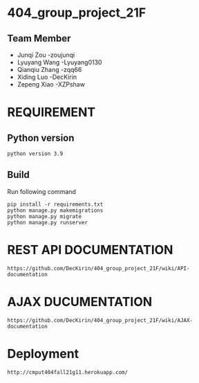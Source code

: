# 404_group_project_21F

## Team Member
 * Junqi Zou          -zoujunqi
 * Lyuyang Wang       -Lyuyang0130
 * Qianqiu Zhang      -zqq66
 * Xiding Luo         -DecKirin
 * Zepeng Xiao        -XZPshaw


# REQUIREMENT

## Python version
```
python version 3.9
```
## Build
Run following command
```
pip install -r requirements.txt
python manage.py makemigrations
python manage.py migrate
python manage.py runserver
```

# REST API DOCUMENTATION
```
https://github.com/DecKirin/404_group_project_21F/wiki/API-documentation
```
# AJAX DUCUMENTATION
```
https://github.com/DecKirin/404_group_project_21F/wiki/AJAX-documentation
```


# Deployment
```
http://cmput404fall21g11.herokuapp.com/
```

